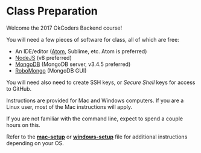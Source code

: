 Class Preparation
====

Welcome the 2017 OkCoders Backend course!

You will need a few pieces of software for class, all of which are free:
- An IDE/editor ([Atom](https://atom.io/), Sublime, etc.  Atom is preferred)
- [NodeJS](https://nodejs.org/en/) (v8 preferred)
- [MongoDB](https://www.mongodb.com/download-center) (MongoDB server, v3.4.5 preferred)
- [RoboMongo](https://robomongo.org) (MongoDB GUI)


You will need also need to create SSH keys, or *Secure Shell* keys for access to GitHub.

Instructions are provided for Mac and Windows computers.  If you are a Linux user, most of the Mac instructions will apply.

If you are not familiar with the command line, expect to spend a couple hours on this.

Refer to the [**mac-setup**](https://github.com/sergei202/okcoders-backend-2017/blob/master/week1-prep/mac-setup.md) or [**windows-setup**](https://github.com/sergei202/okcoders-backend-2017/blob/master/week1-prep/windows-setup.md) file for additional instructions depending on your OS.
